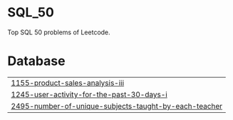 # SQL_50
Top SQL 50 problems of Leetcode.


# Database
|  |
| ------- |
| [1155-product-sales-analysis-iii](https://github.com/Danyal-Rana/SQL_50/tree/master/1155-product-sales-analysis-iii) |
| [1245-user-activity-for-the-past-30-days-i](https://github.com/Danyal-Rana/SQL_50/tree/master/1245-user-activity-for-the-past-30-days-i) |
| [2495-number-of-unique-subjects-taught-by-each-teacher](https://github.com/Danyal-Rana/SQL_50/tree/master/2495-number-of-unique-subjects-taught-by-each-teacher) |